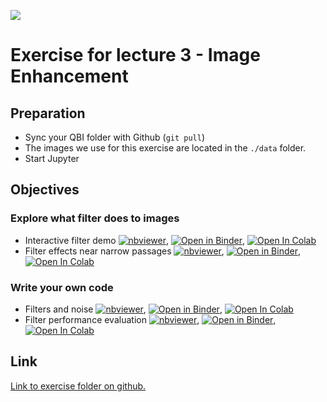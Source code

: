 

![](../../docs/figures/np_photo-filters_2344219_000000.svg)
# Exercise for lecture 3 - Image Enhancement

## Preparation
- Sync your QBI folder with Github (```git pull```)
- The images we use for this exercise are located in the ```./data``` folder.
- Start Jupyter

## Objectives
### Explore what filter does to images
- Interactive filter demo [![nbviewer](https://raw.githubusercontent.com/jupyter/design/master/logos/Badges/nbviewer_badge.svg)](http://nbviewer.jupyter.org/format/slides/github/ImagingLectures/Quantitative-Big-Imaging-2024/blob/main/Exercises/03-ImageEnhancement/03-ImageEnhancementPlayground.ipynb), [![Open in Binder](https://mybinder.org/badge_logo.svg)](https://mybinder.org/v2/gh/ImagingLectures/Quantitative-Big-Imaging-2024/main?filepath=Exercises/03-ImageEnhancement/03-ImageEnhancementPlayground.ipynb), [![Open In Colab](https://colab.research.google.com/assets/colab-badge.svg)](https://colab.research.google.com/github/ImagingLectures/Quantitative-Big-Imaging-2024/blob/main/Exercises/03-ImageEnhancement/03-ImageEnhancementPlayground.ipynb)
- Filter effects near narrow passages [![nbviewer](https://raw.githubusercontent.com/jupyter/design/master/logos/Badges/nbviewer_badge.svg)](http://nbviewer.jupyter.org/format/slides/github/ImagingLectures/Quantitative-Big-Imaging-2024/blob/main/Exercises/03-ImageEnhancement/03-Demonstration.ipynb), [![Open in Binder](https://mybinder.org/badge_logo.svg)](https://mybinder.org/v2/gh/ImagingLectures/Quantitative-Big-Imaging-2024/main?filepath=Exercises/03-ImageEnhancement/03-Demonstration.ipynb), [![Open In Colab](https://colab.research.google.com/assets/colab-badge.svg)](https://colab.research.google.com/github/ImagingLectures/Quantitative-Big-Imaging-2024/blob/main/Exercises/03-ImageEnhancement/03-Demonstration.ipynb)

### Write your own code
- Filters and noise [![nbviewer](https://raw.githubusercontent.com/jupyter/design/master/logos/Badges/nbviewer_badge.svg)](http://nbviewer.jupyter.org/format/slides/github/ImagingLectures/Quantitative-Big-Imaging-2024/blob/main/Exercises/03-ImageEnhancement/03-Exercise1.ipynb), [![Open in Binder](https://mybinder.org/badge_logo.svg)](https://mybinder.org/v2/gh/ImagingLectures/Quantitative-Big-Imaging-2024/main?filepath=Exercises/03-ImageEnhancement/03-Exercise1.ipynb), [![Open In Colab](https://colab.research.google.com/assets/colab-badge.svg)](https://colab.research.google.com/github/ImagingLectures/Quantitative-Big-Imaging-2024/blob/main/Exercises/03-ImageEnhancement/03-Exercise1.ipynb)
- Filter performance evaluation [![nbviewer](https://raw.githubusercontent.com/jupyter/design/master/logos/Badges/nbviewer_badge.svg)](http://nbviewer.jupyter.org/format/slides/github/ImagingLectures/Quantitative-Big-Imaging-2024/blob/main/Exercises/03-ImageEnhancement/03-Exercise2.ipynb), [![Open in Binder](https://mybinder.org/badge_logo.svg)](https://mybinder.org/v2/gh/ImagingLectures/Quantitative-Big-Imaging-2024/main?filepath=Exercises/03-ImageEnhancement/03-Exercise2.ipynb), [![Open In Colab](https://colab.research.google.com/assets/colab-badge.svg)](https://colab.research.google.com/github/ImagingLectures/Quantitative-Big-Imaging-2024/blob/main/Exercises/03-ImageEnhancement/03-Exercise2.ipynb)

## Link
[Link to exercise folder on github.](https://github.com/ImagingLectures/Quantitative-Big-Imaging-2024/tree/main/Exercises/03-ImageEnhancement)
